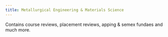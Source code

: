 ```yaml
---
title: Metallurgical Engineering & Materials Science 
---
```


Contains course reviews, placement reviews, apping & semex fundaes and much more. 

